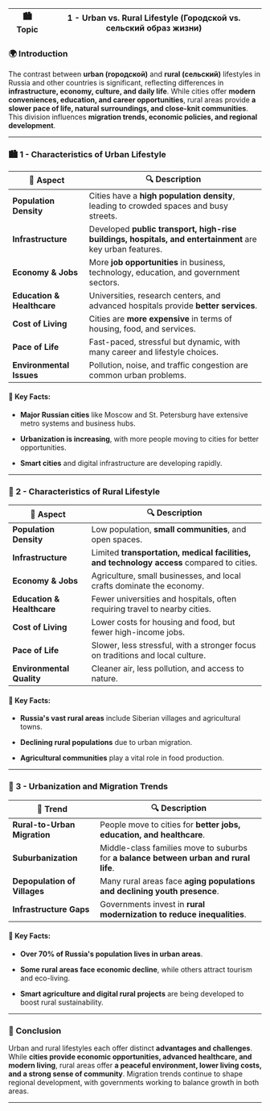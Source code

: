 
|🏙️ Topic|1 - Urban vs. Rural Lifestyle (Городской vs. сельский образ жизни)|
|---|---|

### 🌍 Introduction

The contrast between **urban (городской)** and **rural (сельский)** lifestyles in Russia and other countries is significant, reflecting differences in **infrastructure, economy, culture, and daily life**. While cities offer **modern conveniences, education, and career opportunities**, rural areas provide **a slower pace of life, natural surroundings, and close-knit communities**. This division influences **migration trends, economic policies, and regional development**.

---

### 🏙️ 1 - Characteristics of Urban Lifestyle

|📌 Aspect|🔍 Description|
|---|---|
|**Population Density**|Cities have a **high population density**, leading to crowded spaces and busy streets.|
|**Infrastructure**|Developed **public transport, high-rise buildings, hospitals, and entertainment** are key urban features.|
|**Economy & Jobs**|More **job opportunities** in business, technology, education, and government sectors.|
|**Education & Healthcare**|Universities, research centers, and advanced hospitals provide **better services**.|
|**Cost of Living**|Cities are **more expensive** in terms of housing, food, and services.|
|**Pace of Life**|Fast-paced, stressful but dynamic, with many career and lifestyle choices.|
|**Environmental Issues**|Pollution, noise, and traffic congestion are common urban problems.|

#### 🧠 Key Facts:

- **Major Russian cities** like Moscow and St. Petersburg have extensive metro systems and business hubs.
    
- **Urbanization is increasing**, with more people moving to cities for better opportunities.
    
- **Smart cities** and digital infrastructure are developing rapidly.
    

---

### 🌾 2 - Characteristics of Rural Lifestyle

|📌 Aspect|🔍 Description|
|---|---|
|**Population Density**|Low population, **small communities**, and open spaces.|
|**Infrastructure**|Limited **transportation, medical facilities, and technology access** compared to cities.|
|**Economy & Jobs**|Agriculture, small businesses, and local crafts dominate the economy.|
|**Education & Healthcare**|Fewer universities and hospitals, often requiring travel to nearby cities.|
|**Cost of Living**|Lower costs for housing and food, but fewer high-income jobs.|
|**Pace of Life**|Slower, less stressful, with a stronger focus on traditions and local culture.|
|**Environmental Quality**|Cleaner air, less pollution, and access to nature.|

#### 🧠 Key Facts:

- **Russia's vast rural areas** include Siberian villages and agricultural towns.
    
- **Declining rural populations** due to urban migration.
    
- **Agricultural communities** play a vital role in food production.
    

---

### 🔄 3 - Urbanization and Migration Trends

|📌 Trend|🔍 Description|
|---|---|
|**Rural-to-Urban Migration**|People move to cities for **better jobs, education, and healthcare**.|
|**Suburbanization**|Middle-class families move to suburbs for **a balance between urban and rural life**.|
|**Depopulation of Villages**|Many rural areas face **aging populations and declining youth presence**.|
|**Infrastructure Gaps**|Governments invest in **rural modernization to reduce inequalities**.|

#### 🧠 Key Facts:

- **Over 70% of Russia's population lives in urban areas**.
    
- **Some rural areas face economic decline**, while others attract tourism and eco-living.
    
- **Smart agriculture and digital rural projects** are being developed to boost rural sustainability.
    

---

### 🎯 Conclusion

Urban and rural lifestyles each offer distinct **advantages and challenges**. While **cities provide economic opportunities, advanced healthcare, and modern living**, rural areas offer **a peaceful environment, lower living costs, and a strong sense of community**. Migration trends continue to shape regional development, with governments working to balance growth in both areas.

---

